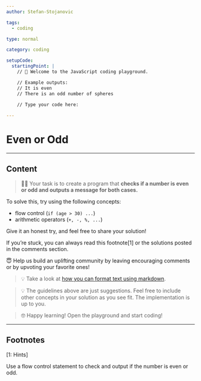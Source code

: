 ```yaml
---
author: Stefan-Stojanovic

tags:
  - coding

type: normal

category: coding

setupCode:
  startingPoint: |
    // 👋 Welcome to the JavaScript coding playground.

    // Example outputs:
    // It is even
    // There is an odd number of spheres

    // Type your code here:
    
---
```


# Even or Odd

---

## Content

> 👩‍💻 Your task is to create a program that **checks if a number is even or odd and outputs a message for both cases.** 

To solve this, try using the following concepts:
- flow control (`if (age > 30) ...`)
- arithmetic operators (`+, -, %, ...`)

Give it an honest try, and feel free to share your solution!

If you’re stuck, you can always read this footnote[1] or the solutions posted in the comments section.

😇 Help us build an uplifting community by leaving encouraging comments or by upvoting your favorite ones!
> 💡 Take a look at [how you can format text using markdown](https://www.enki.com/glossary/general/markdown-formatting).

> 💡 The guidelines above are just suggestions. Feel free to include other concepts in your solution as you see fit. The implementation is up to you.

> 🤓 Happy learning! Open the playground and start coding!


---

## Footnotes

[1: Hints]

Use a flow control statement to check and output if the number is even or odd.
